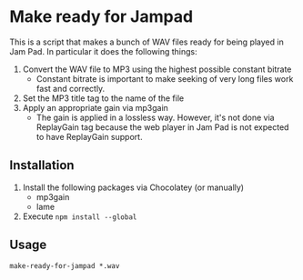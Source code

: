 # Make ready for Jampad

This is a script that makes a bunch of WAV files ready for being played in Jam Pad. In particular it does the following things:

1. Convert the WAV file to MP3 using the highest possible constant bitrate
    - Constant bitrate is important to make seeking of very long files work fast and correctly.
2. Set the MP3 title tag to the name of the file
3. Apply an appropriate gain via mp3gain
    - The gain is applied in a lossless way. However, it's not done via ReplayGain tag because the web player in Jam Pad is not expected to have ReplayGain support.

## Installation

1. Install the following packages via Chocolatey (or manually)
    - mp3gain
    - lame
2. Execute `npm install --global`

## Usage

    make-ready-for-jampad *.wav